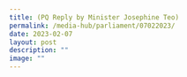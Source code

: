 ```yaml
---
title: (PQ Reply by Minister Josephine Teo)
permalink: /media-hub/parliament/07022023/
date: 2023-02-07
layout: post
description: ""
image: ""
---
```

